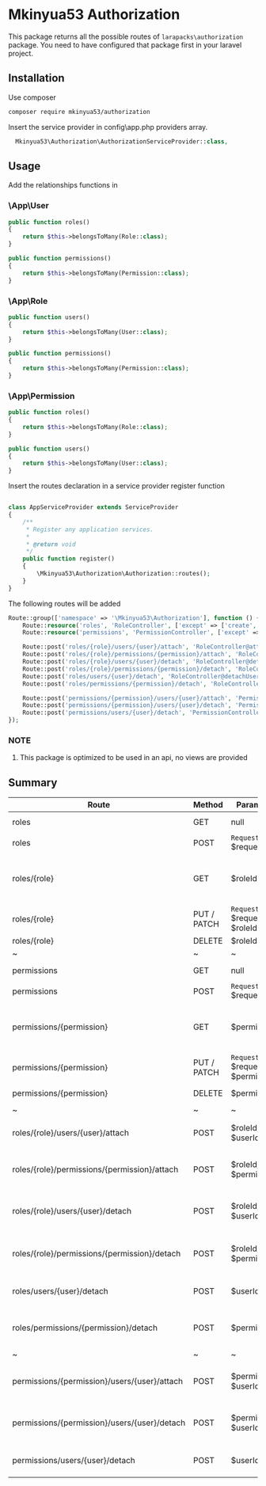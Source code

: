 # Mkinyua53 Authorization

This package returns all the possible routes of `larapacks\authorization` package.
You need to have configured that package first in your laravel project.

## Installation
Use composer
  ```bash
  composer require mkinyua53/authorization
  ```
Insert the service provider in config\app.php providers array.

```php
  Mkinyua53\Authorization\AuthorizationServiceProvider::class,
```
## Usage

Add the relationships functions in

### \App\User
```php
public function roles()
{
    return $this->belongsToMany(Role::class);
}

public function permissions()
{
    return $this->belongsToMany(Permission::class);
}
```

### \App\Role
```php
public function users()
{
    return $this->belongsToMany(User::class);
}

public function permissions()
{
    return $this->belongsToMany(Permission::class);
}
```

### \App\Permission
```php
public function roles()
{
    return $this->belongsToMany(Role::class);
}

public function users()
{
    return $this->belongsToMany(User::class);
}
```

Insert the routes declaration in a service provider register function

```php

class AppServiceProvider extends ServiceProvider
{
    /**
     * Register any application services.
     *
     * @return void
     */
    public function register()
    {
        \Mkinyua53\Authorization\Authorization::routes();
    }
}
```


The following routes will be added

```php
Route::group(['namespace' => '\Mkinyua53\Authorization'], function () {
    Route::resource('roles', 'RoleController', ['except' => ['create', 'edit']]);
    Route::resource('permissions', 'PermissionController', ['except' => ['create', 'edit']]);

    Route::post('roles/{role}/users/{user}/attach', 'RoleController@attachUser');
    Route::post('roles/{role}/permissions/{permission}/attach', 'RoleController@attachPermission');
    Route::post('roles/{role}/users/{user}/detach', 'RoleController@detachUser');
    Route::post('roles/{role}/permissions/{permission}/detach', 'RoleController@detachPermission');
    Route::post('roles/users/{user}/detach', 'RoleController@detachUserAll');
    Route::post('roles/permissions/{permission}/detach', 'RoleController@detachPermissionAll');

    Route::post('permissions/{permission}/users/{user}/attach', 'PermissionController@attachUser');
    Route::post('permissions/{permission}/users/{user}/detach', 'PermissionController@detachUser');
    Route::post('permissions/users/{user}/detach', 'PermissionController@detachUserAll');
});
```

### NOTE
1. This package is optimized to be used in an api, no views are provided

## Summary

| Route | Method |Parameters | Return | Extra |
| --- | --- | ---| --- | --- |
| roles | GET | null | `Collection` $roles | |
| roles | POST | `Request` $request | `App\Role` $role | |
| roles/{role} | GET | $roleId | `App\Role` $role | Returns `users` and `permissions` relationships as `Array` |
| roles/{role} | PUT / PATCH | `Request` $request, $roleId | `App\Role` $role ||
| roles/{role} | DELETE | $roleId | `App\Role` $role | |
| ~ | ~ | ~ | ~ | ~ |
| permissions | GET | null | `Collection` $permissions | |
| permissions | POST | `Request` $request | `App\Permission` $permission | |
| permissions/{permission} | GET | $permissionId | `App\Permission` $permission | Returns `users` and `roles` relationships as `Array` |
| permissions/{permission} | PUT / PATCH | `Request` $request, $permissionId | `App\Permission` $permission ||
| permissions/{permission} | DELETE | $permissionId | `App\Permission` $permission | |
| ~ | ~ | ~ | ~ | ~ |
| roles/{role}/users/{user}/attach | POST | $roleId, $userId | `string` 'User granted the role' | Grant the role to the user |
| roles/{role}/permissions/{permission}/attach | POST | $roleId, $permissionId | `string` 'Permission granted the role' | Grants the role to the permission |
| roles/{role}/users/{user}/detach | POST | $roleId, $userId | `string` 'User detached of role' | Detaches the role from the user |
| roles/{role}/permissions/{permission}/detach | POST | $roleId, $permissionId | `string` 'Permission detached from role' | Detaches the role from the permission |
| roles/users/{user}/detach | POST | $userId | `string` 'User detached all role' | Detaches all roles from a user |
| roles/permissions/{permission}/detach | POST | $permissionId | `string` 'Permission detached of all role' | Detaches all roles from permission |
| ~ | ~ | ~ | ~ | ~ |
| permissions/{permission}/users/{user}/attach | POST | $permissionId, $userId | `string` 'Permission granted to user' | Grants the permission to the user |
| permissions/{permission}/users/{user}/detach | POST | $permissionId, $userId | `string` 'User detached of the permission' | Detach permission from user |
| permissions/users/{user}/detach | POST | $userId | `string` 'User detached of all permission' | Detach all permission from user |
